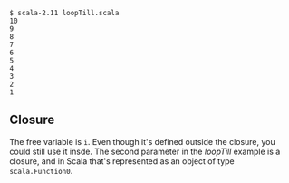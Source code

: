 
```
$ scala-2.11 loopTill.scala
10
9
8
7
6
5
4
3
2
1
```


## Closure

The free variable is `i`. Even though it's defined outside the closure, you
could still use it insde. The second parameter in the _loopTill_ example is a
closure, and in Scala that's represented as an object of type `scala.Function0`.

